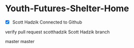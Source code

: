 # Youth-Futures-Shelter-Home

- [x] Scott Hadzik Connected to Github


verify pull request
scotthadzik
Scott Hadzik branch 

master master
